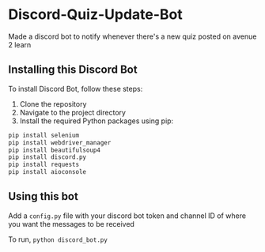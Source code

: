 # Discord-Quiz-Update-Bot
Made a discord bot to notify whenever there's a new quiz posted on avenue 2 learn

## Installing this Discord Bot

To install Discord Bot, follow these steps:

1. Clone the repository
2. Navigate to the project directory
3. Install the required Python packages using pip:

```bash
pip install selenium
pip install webdriver_manager
pip install beautifulsoup4
pip install discord.py
pip install requests
pip install aioconsole
```

## Using this bot

Add a `config.py` file with your discord bot token and channel ID of where you want the messages to be received

To run, `python discord_bot.py`
